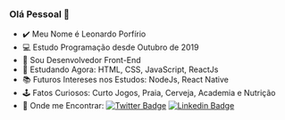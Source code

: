 ### Olá Pessoal 👋

- ✔️ Meu Nome é Leonardo Porfírio
- 💻 Estudo Programação desde Outubro de 2019
- 🚀 Sou Desenvolvedor Front-End
- 🧠 Estudando Agora: HTML, CSS, JavaScript, ReactJs
- 📚 Futuros Intereses nos Estudos: NodeJs, React Native
- 🕹️ Fatos Curiosos: Curto Jogos, Praia, Cerveja, Academia e Nutrição
- 💬 Onde me Encontrar: [![Twitter Badge](https://img.shields.io/badge/-Twitter-1ca0f1?style=flat-square&labelColor=1ca0f1&logo=twitter&logoColor=white&link=https://twitter.com/leozin_porfirio)](https://twitter.com/leozin_porfirio) [![Linkedin Badge](https://img.shields.io/badge/-LinkedIn-blue?style=flat-square&logo=Linkedin&logoColor=white&link=https://www.linkedin.com/in/leonardo-porf%C3%ADrio-290954192/)](https://www.linkedin.com/in/leonardo-porf%C3%ADrio-290954192/)
